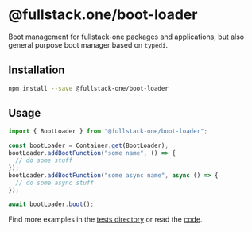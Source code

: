 # @fullstack.one/boot-loader
Boot management for fullstack-one packages and applications, but also general purpose boot manager based on `typedi`.

## Installation

```sh
npm install --save @fullstack-one/boot-loader
```

## Usage

```ts
import { BootLoader } from "@fullstack-one/boot-loader";

const bootLoader = Container.get(BootLoader);
bootLoader.addBootFunction("some name", () => {
  // do some stuff
});
bootLoader.addBootFunction("some async name", async () => {
  // do some async stuff
});

await bootLoader.boot();
```

Find more examples in the [tests directory](test) or read the [code](lib).
